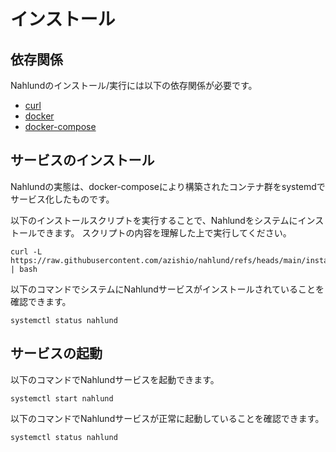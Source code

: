 # インストール

## 依存関係

Nahlundのインストール/実行には以下の依存関係が必要です。

+ [curl](https://curl.se/)
+ [docker](https://docs.docker.com/get-started/get-docker/)
+ [docker-compose](https://docs.docker.com/compose/install/)

## サービスのインストール

Nahlundの実態は、docker-composeにより構築されたコンテナ群をsystemdでサービス化したものです。

以下のインストールスクリプトを実行することで、Nahlundをシステムにインストールできます。
スクリプトの内容を理解した上で実行してください。

```console
curl -L https://raw.githubusercontent.com/azishio/nahlund/refs/heads/main/install.sh | bash
```

以下のコマンドでシステムにNahlundサービスがインストールされていることを確認できます。

```console
systemctl status nahlund
```

## サービスの起動

以下のコマンドでNahlundサービスを起動できます。

```console
systemctl start nahlund
```

以下のコマンドでNahlundサービスが正常に起動していることを確認できます。

```console
systemctl status nahlund
```
